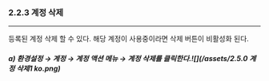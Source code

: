 ### 2.2.3 계정 삭제

---

등록된 계정 삭제 할 수 있다. 해당 계정이 사용중이라면 삭제 버튼이 비활성화 된다.

##### a\) 환경설정 → 계정 → 계정 액션 메뉴 → 계정 삭제를 클릭한다.![](/assets/2.5.0 계정 삭제1 ko.png)



